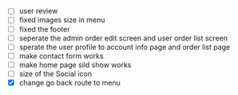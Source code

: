 ##

- [ ] user review
- [ ] fixed images size in menu
- [ ] fixed the footer
- [ ] seperate the admin order edit screen and user order list screen
- [ ] sperate the user profile to account info page and order list page
- [ ] make contact form works
- [ ] make home page sild show works
- [ ] size of the Social icon
- [x] change go back route to menu
